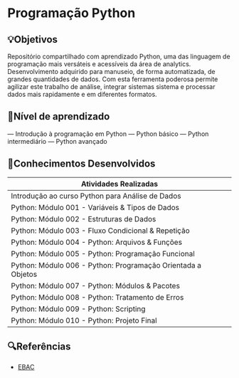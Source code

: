 # Programação Python

## 💡Objetivos
Repositório compartilhado com aprendizado Python, uma das linguagem de programação mais versáteis e acessíveis da área de analytics. Desenvolvimento adquirido para manuseio, de forma automatizada, de grandes quantidades de dados. Com esta ferramenta poderosa permite agilizar este trabalho de análise, integrar sistemas sistema e processar dados mais rapidamente e em diferentes formatos.

## 📄Nível de aprendizado
— Introdução à programação em Python
— Python básico
— Python intermediário
— Python avançado

## 📄Conhecimentos Desenvolvidos
|Atividades Realizadas |
|----------------------|
| Introdução ao curso Python para Análise de Dados |
| Python: Módulo 001 - Variáveis & Tipos de Dados |
| Python: Módulo 002 - Estruturas de Dados |
| Python: Módulo 003 - Fluxo Condicional & Repetição |
| Python: Módulo 004 - Python: Arquivos & Funções |
| Python: Módulo 005 - Python: Programação Funcional |
| Python: Módulo 006 - Python: Programação Orientada a Objetos |
| Python: Módulo 007 - Python: Módulos & Pacotes |
| Python: Módulo 008 - Python: Tratamento de Erros |
| Python: Módulo 009 - Python: Scripting |
| Python: Módulo 010 - Python: Projeto Final |


## 🔍Referências
- [EBAC](https://ebaconline.com.br/)

